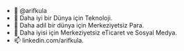 - 👋 @arifkula
- 👀 Daha iyi bir Dünya için Teknoloji.
- 🌱 Daha adil bir dünya için Merkeziyetsiz Para. 
- 💞️ Daha iyisi için Merkeziyetsiz eTicaret ve Sosyal Medya.
- 📫 linkedin.com/arifkula.

<!---
arifkula/arifkula is a ✨ special ✨ repository because its `README.md` (this file) appears on your GitHub profile.
You can click the Preview link to take a look at your changes.
--->
